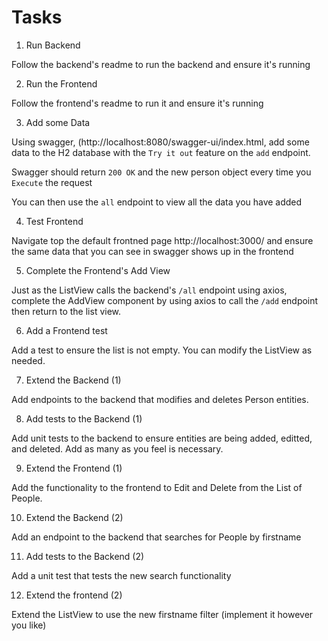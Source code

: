 # Tasks

1. Run Backend

Follow the backend's readme to run the backend and ensure it's running

2. Run the Frontend

Follow the frontend's readme to run it and ensure it's running

3. Add some Data

Using swagger, (http://localhost:8080/swagger-ui/index.html, add some data to the H2 database with the `Try it out` feature on the `add` endpoint.

Swagger should return `200 OK` and the new person object every time you `Execute` the request

You can then use the `all` endpoint to view all the data you have added

4. Test Frontend

Navigate top the default frontned page http://localhost:3000/ and ensure the same data that you can see in swagger shows up in the frontend

5. Complete the Frontend's Add View

Just as the ListView calls the backend's `/all` endpoint using axios, complete the AddView component by using axios to call the `/add` endpoint then return to the list view.

6. Add a Frontend test

Add a test to ensure the list is not empty. You can modify the ListView as needed.

7. Extend the Backend (1)

Add endpoints to the backend that modifies and deletes Person entities.

8. Add tests to the Backend (1)

Add unit tests to the backend to ensure entities are being added, editted, and deleted. Add as many as you feel is necessary.

9. Extend the Frontend (1)

Add the functionality to the frontend to Edit and Delete from the List of People.

10. Extend the Backend (2)

Add an endpoint to the backend that searches for People by firstname

11. Add tests to the Backend (2)

Add a unit test that tests the new search functionality

12. Extend the frontend (2)

Extend the ListView to use the new firstname filter (implement it however you like)